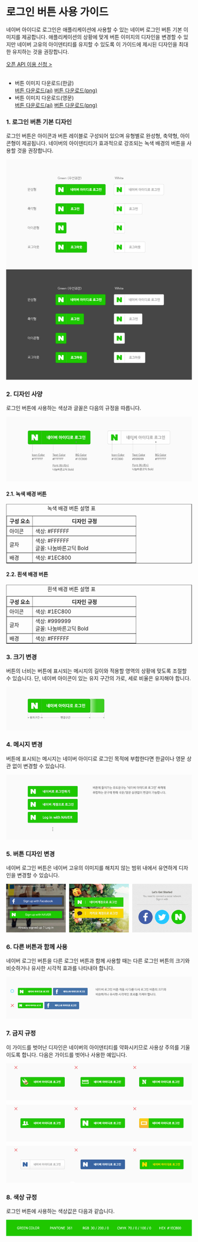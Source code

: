 # 로그인 버튼 사용 가이드

<html lang="ko">
<head>
    <title>NAVER Developers - 네이버아이디로로그인 로그인 버튼 사용 가이드</title>
    <meta name="description" content="NAVER Developers - 네이버아이디로로그인 로그인 버튼 사용 가이드">
</head>
<body>
<div class="con">
    <div class="h_page_area">
        <div class="side_menu"></div>
    </div>
    <p class="p_desc">
        네이버 아이디로 로그인은 애플리케이션에 사용할 수 있는 네이버 로그인 버튼 기본 이미지를 제공합니다.
        애플리케이션의 상황에 맞게 버튼 이미지의 디자인을 변경할 수 있지만 네이버 고유의 아이덴티티를 유지할 수 있도록 이 가이드에 제시된 디자인을 최대한 유지하는 것을 권장합니다.<br>
    </p>
    <div class="buttons2">
        <a class="btn_b_hi3" href="https://developers.naver.com/apps/#/register?api=nvlogin">오픈 API 이용 신청 &gt;</a>
    </div>
    <br>
    <ul class="list_type1">
        <li>버튼 이미지 다운로드(한글)
            <div>
                <span><a class="btn_n" href="https://developers.naver.com/inc/devcenter/downloads/naveridro/2014_Login_with_Naver_Guidelines.ai"><i class="xi-download"></i> 버튼 다운로드(ai)</a></span>
                <span><a class="btn_n" href="https://developers.naver.com/inc/devcenter/downloads/naveridro/2014_Login_with_NAVER_button_png.zip"><i class="xi-download"></i> 버튼 다운로드(png)</a></span>
            </div>
        </li>
        <li>버튼 이미지 다운로드(영문)
            <div>
                <span><a class="btn_n" href="https://developers.naver.com/inc/devcenter/downloads/naveridro/2015_Login_with_Naver_Guidelines_en.ai"><i class="xi-download"></i> 버튼 다운로드(ai)</a></span>
                <span><a class="btn_n" href="https://developers.naver.com/inc/devcenter/downloads/naveridro/2015_Login_with_NAVER_button_png_en.zip"><i class="xi-download"></i> 버튼 다운로드(png)</a></span>
            </div>
        </li>
    </ul>
    <h3 class="h_sub">1. 로그인 버튼 기본 디자인</h3>
    <p class="p_desc">
        로그인 버튼은 아이콘과 버튼 레이블로 구성되어 있으며 유형별로 완성형, 축약형, 아이콘형이 제공됩니다.
        네이버의 아이덴티티가 효과적으로 강조되는 녹색 배경의 버튼을 사용할 것을 권장합니다.
    </p>
    <div class="img_area">
        <img alt="네이버 로그인 버튼 가이드, 완성형, 축약형, 아이콘형, 로그아웃형 4가지 유형이 있으며, 각 유형마다 녹색 배경인 그린 타입과, 흰색 배경인 화이트 타입이 있다. 유형별 버튼 형태는 다음과 같다. 완성: N 네이버 아이디로 로그인, 축약: N 로그인, 아이콘: N, 로그아웃: N 로그아웃" src="./images/img_naverid05.png">
    </div>
    <h3 class="h_sub">2. 디자인 사양</h3>
    <p class="p_desc">로그인 버튼에 사용하는 색상과 글꼴은 다음의 규정을 따릅니다.</p>
    <div class="img_area">
        <img alt="네이버 로그인 버튼 디자인 가이드, 자세한 내용은 다음에 나오는 표 참고" src="./images/img_naverid06.png">
    </div>
    <h4 class="h_subsub">2.1. 녹색 배경 버튼</h4>
    <table border="1" class="tbl_h">
        <caption><span class="blind">녹색 배경 버튼 설명 표</span></caption>
        <colgroup>
            <col style="width:20%"><col>
        </colgroup>
        <thead>
        <tr>
            <th scope="col">구성 요소</th>
            <th scope="col">디자인 규정</th>
        </tr>
        </thead>
        <tbody>
        <tr class="big">
            <td class="left">아이콘</td>
            <td class="left">색상: #FFFFFF</td>
        </tr>
        <tr class="big">
            <td class="left">글자</td>
            <td class="left">
                색상: #FFFFFF<br>
                글꼴: 나눔바른고딕 Bold
            </td>
        </tr>
        <tr class="big">
            <td class="left">배경</td>
            <td class="left">색상: #1EC800</td>
        </tr>
        </tbody>
    </table>
    <h4 class="h_subsub">2.2. 흰색 배경 버튼</h4>
    <table border="1" class="tbl_h">
        <caption><span class="blind">흰색 배경 버튼 설명 표</span></caption>
        <colgroup>
            <col style="width:20%"><col>
        </colgroup>
        <thead>
        <tr>
            <th scope="col">구성 요소</th>
            <th scope="col">디자인 규정</th>
        </tr>
        </thead>
        <tbody>
        <tr class="big">
            <td class="left">아이콘</td>
            <td class="left">색상: #1EC800</td>
        </tr>
        <tr class="big">
            <td class="left">글자</td>
            <td class="left">
                색상: #999999<br>
                글꼴: 나눔바른고딕 Bold
            </td>
        </tr>
        <tr class="big">
            <td class="left">배경</td>
            <td class="left">색상: #FFFFFF</td>
        </tr>
        </tbody>
    </table>
    <h3 class="h_sub">3. 크기 변경</h3>
    <p class="p_desc">
        버튼의 너비는 버튼에 표시되는 메시지의 길이와 적용할 영역의 상황에 맞도록 조절할 수 있습니다.
        단, 네이버 아이콘이 있는 유지 구간의 가로, 세로 비율은 유지해야 합니다.
    </p>
    <div class="img_area">
        <img alt="네이버 로그인 버튼 크기 변경 가이드, 좌측 N 아이콘 구간은 유지 구간, 우측 네이버 아이디로 로그인 변경 구간이다." src="./images/img_naverid07.png">
    </div>
    <h3 class="h_sub">4. 메시지 변경</h3>
    <p class="p_desc">버튼에 표시되는 메시지는 네이버 아이디로 로그인 목적에 부합한다면 한글이나 영문 상관 없이 변경할 수 있습니다.</p>
    <div class="img_area">
        <img alt="버튼에 들어가는 유도 문구는 '네이버 아이디로 로그인' 목적에 부합하는 문구에 한해 국문/영문 상관없이 변경이 가능합니다." src="./images/img_naverid08.png">
    </div>
    <h3 class="h_sub">5. 버튼 디자인 변경</h3>
    <p class="p_desc">네이버 로그인 버튼은 네이버 고유의 이미지를 해치지 않는 범위 내에서 유연하게 디자인을 변경할 수 있습니다.</p>
    <div class="img_area">
        <img alt="유연하게 디자인이 변경된 버튼들 모습" src="./images/img_naverid09.png">
    </div>
    <h3 class="h_sub">6. 다른 버튼과 함께 사용</h3>
    <p class="p_desc">네이버 로그인 버튼을 다른 로그인 버튼과 함께 사용할 때는 다른 로그인 버튼의 크기와 비슷하거나 유사한 시각적 효과를 나타내야 합니다.</p>
    <div class="img_area">
        <img alt="네이버 로그인 버튼 적용 시 다른 타사 로그인 버튼의 크기와 비슷하거나 유사한 시각적인 효과를 가져야 합니다." src="./images/img_naverid10.png">
    </div>
    <h3 class="h_sub">7. 금지 규정</h3>
    <p class="p_desc">
        이 가이드를 벗어난 디자인은 네이버의 아이덴티티를 약화시키므로 사용상 주의를 기울이도록 합니다.
        다음은 가이드를 벗어나 사용한 예입니다.
    </p>
    <div class="img_area">
        <img alt="가이드를 벗어나 사용한 버튼들 모습" src="./images/img_naverid11.png">
    </div>
    <h3 class="h_sub">8. 색상 규정</h3>
    <p class="p_desc">로그인 버튼에 사용하는 색상값은 다음과 같습니다.</p>
    <div class="img_area">
        <img alt="GREEN COLOR, PANTONE 361, RGB 30/200/0, CMYK 70/0/100/0, HEX #1EC800" src="./images/img_naverid12.png">
    </div>
    <br>
    <br>
    <br>
    <br>
</div>
</body>
</html>